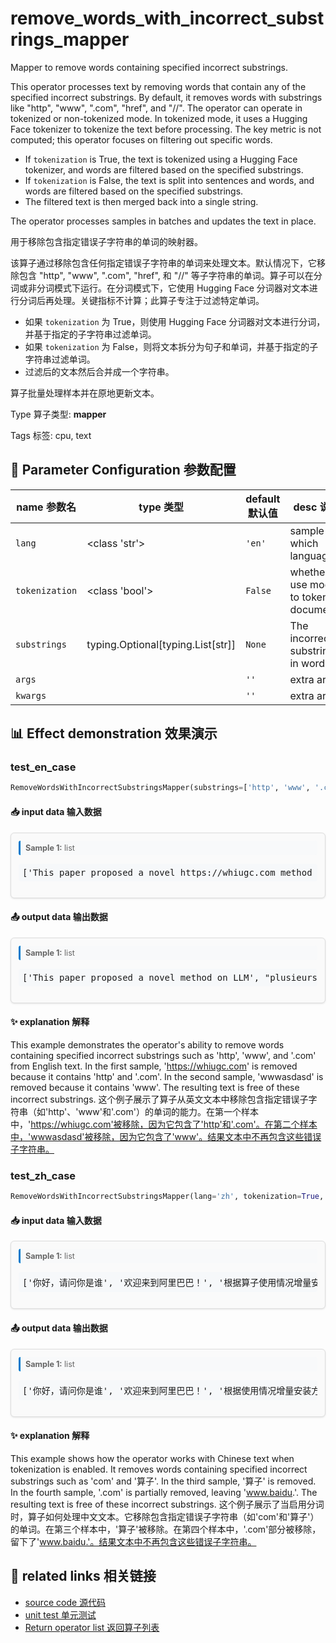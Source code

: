 # remove_words_with_incorrect_substrings_mapper

Mapper to remove words containing specified incorrect substrings.

This operator processes text by removing words that contain any of the specified incorrect substrings. By default, it removes words with substrings like "http", "www", ".com", "href", and "//". The operator can operate in tokenized or non-tokenized mode. In tokenized mode, it uses a Hugging Face tokenizer to tokenize the text before processing. The key metric is not computed; this operator focuses on filtering out specific words.

- If `tokenization` is True, the text is tokenized using a Hugging Face tokenizer, and words are filtered based on the specified substrings.
- If `tokenization` is False, the text is split into sentences and words, and words are filtered based on the specified substrings.
- The filtered text is then merged back into a single string.

The operator processes samples in batches and updates the text in place.

用于移除包含指定错误子字符串的单词的映射器。

该算子通过移除包含任何指定错误子字符串的单词来处理文本。默认情况下，它移除包含 "http", "www", ".com", "href", 和 "//" 等子字符串的单词。算子可以在分词或非分词模式下运行。在分词模式下，它使用 Hugging Face 分词器对文本进行分词后再处理。关键指标不计算；此算子专注于过滤特定单词。

- 如果 `tokenization` 为 True，则使用 Hugging Face 分词器对文本进行分词，并基于指定的子字符串过滤单词。
- 如果 `tokenization` 为 False，则将文本拆分为句子和单词，并基于指定的子字符串过滤单词。
- 过滤后的文本然后合并成一个字符串。

算子批量处理样本并在原地更新文本。

Type 算子类型: **mapper**

Tags 标签: cpu, text

## 🔧 Parameter Configuration 参数配置
| name 参数名 | type 类型 | default 默认值 | desc 说明 |
|--------|------|--------|------|
| `lang` | <class 'str'> | `'en'` | sample in which language |
| `tokenization` | <class 'bool'> | `False` | whether to use model to tokenize documents |
| `substrings` | typing.Optional[typing.List[str]] | `None` | The incorrect substrings in words. |
| `args` |  | `''` | extra args |
| `kwargs` |  | `''` | extra args |

## 📊 Effect demonstration 效果演示
### test_en_case
```python
RemoveWordsWithIncorrectSubstringsMapper(substrings=['http', 'www', '.com', 'href', '//'])
```

#### 📥 input data 输入数据
<div class="sample-card" style="border:1px solid #ddd; padding:12px; margin:8px 0; border-radius:6px; background:#fafafa; box-shadow:0 1px 3px rgba(0,0,0,0.1);"><div class="sample-header" style="background:#f8f9fa; padding:4px 8px; margin-bottom:6px; border-radius:3px; font-size:0.9em; color:#666; border-left:3px solid #007acc;"><strong>Sample 1:</strong> list</div><pre style="padding:6px; background:#f6f8fa; border-radius:4px; overflow-x:auto; white-space:pre; word-wrap:normal;">[&#x27;This paper proposed a novel https://whiugc.com method on LLM&#x27;, &quot;plusieurs èrdash@hqbchd.ckd d&#x27;accéder à ces wwwasdasd fonc&quot;]</pre></div>

#### 📤 output data 输出数据
<div class="sample-card" style="border:1px solid #ddd; padding:12px; margin:8px 0; border-radius:6px; background:#fafafa; box-shadow:0 1px 3px rgba(0,0,0,0.1);"><div class="sample-header" style="background:#f8f9fa; padding:4px 8px; margin-bottom:6px; border-radius:3px; font-size:0.9em; color:#666; border-left:3px solid #007acc;"><strong>Sample 1:</strong> list</div><pre style="padding:6px; background:#f6f8fa; border-radius:4px; overflow-x:auto; white-space:pre; word-wrap:normal;">[&#x27;This paper proposed a novel method on LLM&#x27;, &quot;plusieurs èrdash@hqbchd.ckd d&#x27;accéder à ces fonc&quot;]</pre></div>

#### ✨ explanation 解释
This example demonstrates the operator's ability to remove words containing specified incorrect substrings such as 'http', 'www', and '.com' from English text. In the first sample, 'https://whiugc.com' is removed because it contains 'http' and '.com'. In the second sample, 'wwwasdasd' is removed because it contains 'www'. The resulting text is free of these incorrect substrings.
这个例子展示了算子从英文文本中移除包含指定错误子字符串（如'http'、'www'和'.com'）的单词的能力。在第一个样本中，'https://whiugc.com'被移除，因为它包含了'http'和'.com'。在第二个样本中，'wwwasdasd'被移除，因为它包含了'www'。结果文本中不再包含这些错误子字符串。

### test_zh_case
```python
RemoveWordsWithIncorrectSubstringsMapper(lang='zh', tokenization=True, substrings=['com', '算子'])
```

#### 📥 input data 输入数据
<div class="sample-card" style="border:1px solid #ddd; padding:12px; margin:8px 0; border-radius:6px; background:#fafafa; box-shadow:0 1px 3px rgba(0,0,0,0.1);"><div class="sample-header" style="background:#f8f9fa; padding:4px 8px; margin-bottom:6px; border-radius:3px; font-size:0.9em; color:#666; border-left:3px solid #007acc;"><strong>Sample 1:</strong> list</div><pre style="padding:6px; background:#f6f8fa; border-radius:4px; overflow-x:auto; white-space:pre; word-wrap:normal;">[&#x27;你好，请问你是谁&#x27;, &#x27;欢迎来到阿里巴巴！&#x27;, &#x27;根据算子使用情况增量安装方案确定&#x27;, &#x27;请用百度www.baidu.com进行搜索&#x27;]</pre></div>

#### 📤 output data 输出数据
<div class="sample-card" style="border:1px solid #ddd; padding:12px; margin:8px 0; border-radius:6px; background:#fafafa; box-shadow:0 1px 3px rgba(0,0,0,0.1);"><div class="sample-header" style="background:#f8f9fa; padding:4px 8px; margin-bottom:6px; border-radius:3px; font-size:0.9em; color:#666; border-left:3px solid #007acc;"><strong>Sample 1:</strong> list</div><pre style="padding:6px; background:#f6f8fa; border-radius:4px; overflow-x:auto; white-space:pre; word-wrap:normal;">[&#x27;你好，请问你是谁&#x27;, &#x27;欢迎来到阿里巴巴！&#x27;, &#x27;根据使用情况增量安装方案确定&#x27;, &#x27;请用百度www.baidu.进行搜索&#x27;]</pre></div>

#### ✨ explanation 解释
This example shows how the operator works with Chinese text when tokenization is enabled. It removes words containing specified incorrect substrings such as 'com' and '算子'. In the third sample, '算子' is removed. In the fourth sample, '.com' is partially removed, leaving 'www.baidu.'. The resulting text is free of these incorrect substrings.
这个例子展示了当启用分词时，算子如何处理中文文本。它移除包含指定错误子字符串（如'com'和'算子'）的单词。在第三个样本中，'算子'被移除。在第四个样本中，'.com'部分被移除，留下了'www.baidu.'。结果文本中不再包含这些错误子字符串。


## 🔗 related links 相关链接
- [source code 源代码](../../../data_juicer/ops/mapper/remove_words_with_incorrect_substrings_mapper.py)
- [unit test 单元测试](../../../tests/ops/mapper/test_remove_words_with_incorrect_substrings_mapper.py)
- [Return operator list 返回算子列表](../../Operators.md)
